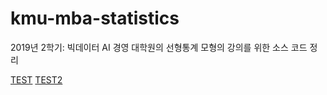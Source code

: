 # kmu-mba-statistics
2019년 2학기: 빅데이터 AI 경영 대학원의 선형통계 모형의 강의를 위한 소스 코드 정리

[TEST](https://github.com/bong-ju-kang/kmu-mba-statistics/blob/master/stat_1_week_20190827.nb.html)
[TEST2](stat_1_week_20190827.nb.html)
